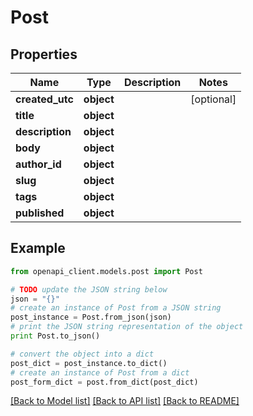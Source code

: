 # Post


## Properties

Name | Type | Description | Notes
------------ | ------------- | ------------- | -------------
**created_utc** | **object** |  | [optional] 
**title** | **object** |  | 
**description** | **object** |  | 
**body** | **object** |  | 
**author_id** | **object** |  | 
**slug** | **object** |  | 
**tags** | **object** |  | 
**published** | **object** |  | 

## Example

```python
from openapi_client.models.post import Post

# TODO update the JSON string below
json = "{}"
# create an instance of Post from a JSON string
post_instance = Post.from_json(json)
# print the JSON string representation of the object
print Post.to_json()

# convert the object into a dict
post_dict = post_instance.to_dict()
# create an instance of Post from a dict
post_form_dict = post.from_dict(post_dict)
```
[[Back to Model list]](../README.md#documentation-for-models) [[Back to API list]](../README.md#documentation-for-api-endpoints) [[Back to README]](../README.md)


